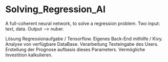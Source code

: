 # Solving_Regression_AI
A full-coherent neural network, to solve a regression problem. Two input: text, data. Output --> nuber.

Lösung Regressionaufgabe / Tensorflow.
Eigenes Back-End mithilfe / Kivy.
Analyse von verfügbare DataBase.
Verarbeitung Texteingabe des Users. 
Erstellung der Prognose aufbasis dieses Parameters.
Vermögliche Investition kalkulieren. 
